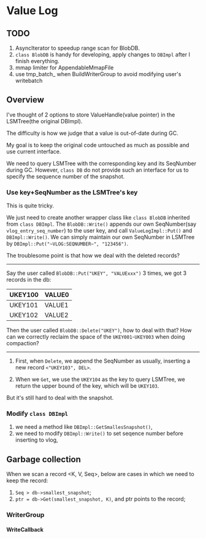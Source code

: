 # Value Log

## TODO

1. AsyncIterator to speedup range scan for BlobDB.
2. `class BlobDB` is handy for developing, apply changes
   to `DBImpl` after I finish everything.
3. mmap limiter for AppendableMmapFile
4. use tmp_batch_ when BuildWriterGroup to avoid modifying user's writebatch

## Overview

I've thought of 2 options to store ValueHandle(value pointer) in
the LSMTree(the original DBImpl).

The difficulty is how we judge that a value is out-of-date during GC.

My goal is to keep the original code untouched as much as possible and use
current interface.

We need to query LSMTree with the corresponding key and its SeqNumber during GC.
However, `class DB` do not provide such an interface for us to specify the
sequence number of the snapshot.

### Use key+SeqNumber as the LSMTree's key

This is quite tricky.

We just need to create another wrapper class like `class BlobDB` inherited from
`class DBImpl`. The `BlobDB::Write()` appends our own SeqNumber(say `vlog_entry_seq_number`)
to the user key, and call `ValueLogImpl::Put()` and `DBImpl::Write()`.
We can simply maintain our own SeqNumber in LSMTree by `DBImpl::Put("~VLOG:SEQNUMBER~", "123456")`.

The troublesome point is that how we deal with the deleted records?

----

Say the user called `BlobDB::Put("UKEY", "VALUExxx")` 3 times, we got 3 records in the db:

| UKEY100 | VALUE0 |
|---------|--------|
| UKEY101 | VALUE1 |
| UKEY102 | VALUE2 |

Then the user called `BlobDB::Delete("UKEY")`, how to deal with that?
How can we correctly reclaim the space of the `UKEY001`-`UKEY003` when doing compaction?

---

1. First, when `Delete`, we append the SeqNumber as usually, inserting a new record
   `<"UKEY103", DEL>`.

2. When we `Get`, we use the `UKEY104` as the key to query LSMTree, we return the
   upper bound of the key, which will be `UKEY103`.

But it's still hard to deal with the snapshot.

### Modify `class DBImpl`

1. we need a method like ``DBImpl::GetSmallesSnapshot()``,
2. we need to modify ``DBImpl::Write()`` to set seqence number before inserting to vlog,

## Garbage collection

When we scan a record <K, V, Seq>, below are cases in which we need to keep the record:

1. `Seq > db->smallest_snapshot`;
2. `ptr = db->Get(smallest_snapshot, K)`, and ptr points to the record;

### WriterGroup

#### WriteCallback